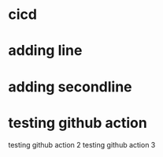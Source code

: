 # cicd
# adding line
# adding secondline
# testing github action
testing github action 2
testing github action 3
